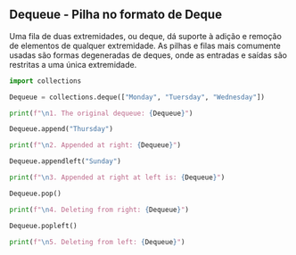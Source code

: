## Dequeue - Pilha no formato de Deque

Uma fila de duas extremidades, ou deque, dá suporte à adição e remoção de elementos de qualquer extremidade. As pilhas e filas mais comumente usadas são formas degeneradas de deques, onde as entradas e saídas são restritas a uma única extremidade.

```python
import collections

Dequeue = collections.deque(["Monday", "Tuersday", "Wednesday"])

print(f"\n1. The original dequeue: {Dequeue}")

Dequeue.append("Thursday")

print(f"\n2. Appended at right: {Dequeue}")

Dequeue.appendleft("Sunday")

print(f"\n3. Appended at right at left is: {Dequeue}")

Dequeue.pop()

print(f"\n4. Deleting from right: {Dequeue}")

Dequeue.popleft()

print(f"\n5. Deleting from left: {Dequeue}")
```
